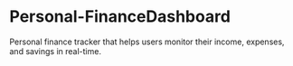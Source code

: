 # Personal-FinanceDashboard
Personal finance tracker that helps users monitor their income, expenses, and savings in real-time.
